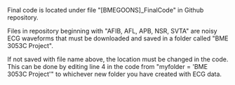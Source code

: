 Final code is located under file "[BMEGOONS]_FinalCode" in Github repository.

Files in repository beginning with "AFIB, AFL, APB, NSR, SVTA" are noisy ECG waveforms that must be downloaded and saved in a folder called "BME 3053C Project".

If not saved with file name above, the location must be changed in the code. This can be done by editing line 4 in the code from "myfolder = 'BME 3053C Project'" to whichever new folder you have created with ECG data.
